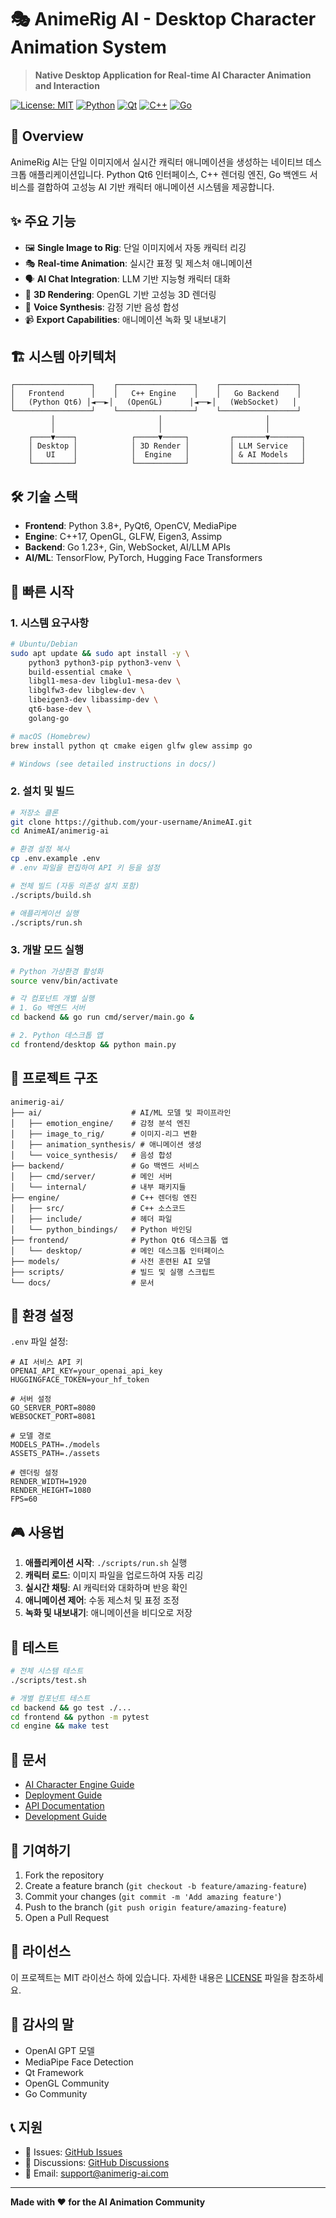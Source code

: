 # 🎭 AnimeRig AI - Desktop Character Animation System

> **Native Desktop Application for Real-time AI Character Animation and Interaction**

[![License: MIT](https://img.shields.io/badge/License-MIT-yellow.svg)](https://opensource.org/licenses/MIT)
[![Python](https://img.shields.io/badge/Python-3.8+-blue.svg)](https://python.org/)
[![Qt](https://img.shields.io/badge/Qt-6.0+-green.svg)](https://qt.io/)
[![C++](https://img.shields.io/badge/C++-17-red.svg)](https://isocpp.org/)
[![Go](https://img.shields.io/badge/Go-1.23+-cyan.svg)](https://golang.org/)

## 🌟 Overview

AnimeRig AI는 단일 이미지에서 실시간 캐릭터 애니메이션을 생성하는 네이티브 데스크톱 애플리케이션입니다. Python Qt6 인터페이스, C++ 렌더링 엔진, Go 백엔드 서비스를 결합하여 고성능 AI 기반 캐릭터 애니메이션 시스템을 제공합니다.

## ✨ 주요 기능

- 🖼️ **Single Image to Rig**: 단일 이미지에서 자동 캐릭터 리깅
- 🎭 **Real-time Animation**: 실시간 표정 및 제스처 애니메이션
- 🗣️ **AI Chat Integration**: LLM 기반 지능형 캐릭터 대화
- 🎨 **3D Rendering**: OpenGL 기반 고성능 3D 렌더링
- 🎵 **Voice Synthesis**: 감정 기반 음성 합성
- 📹 **Export Capabilities**: 애니메이션 녹화 및 내보내기

## 🏗️ 시스템 아키텍처

```
┌─────────────────┐    ┌─────────────────┐    ┌─────────────────┐
│   Frontend      │    │   C++ Engine    │    │   Go Backend    │
│   (Python Qt6) │◄──►│   (OpenGL)      │◄──►│   (WebSocket)   │
└─────────────────┘    └─────────────────┘    └─────────────────┘
         │                       │                       │
         │                       │                       │
    ┌────▼────┐            ┌─────▼─────┐         ┌───────▼───────┐
    │ Desktop │            │ 3D Render │         │ LLM Service   │
    │   UI    │            │  Engine   │         │ & AI Models   │
    └─────────┘            └───────────┘         └───────────────┘
```

## 🛠️ 기술 스택

- **Frontend**: Python 3.8+, PyQt6, OpenCV, MediaPipe
- **Engine**: C++17, OpenGL, GLFW, Eigen3, Assimp
- **Backend**: Go 1.23+, Gin, WebSocket, AI/LLM APIs
- **AI/ML**: TensorFlow, PyTorch, Hugging Face Transformers

## 🚀 빠른 시작

### 1. 시스템 요구사항

```bash
# Ubuntu/Debian
sudo apt update && sudo apt install -y \
    python3 python3-pip python3-venv \
    build-essential cmake \
    libgl1-mesa-dev libglu1-mesa-dev \
    libglfw3-dev libglew-dev \
    libeigen3-dev libassimp-dev \
    qt6-base-dev \
    golang-go

# macOS (Homebrew)
brew install python qt cmake eigen glfw glew assimp go

# Windows (see detailed instructions in docs/)
```

### 2. 설치 및 빌드

```bash
# 저장소 클론
git clone https://github.com/your-username/AnimeAI.git
cd AnimeAI/animerig-ai

# 환경 설정 복사
cp .env.example .env
# .env 파일을 편집하여 API 키 등을 설정

# 전체 빌드 (자동 의존성 설치 포함)
./scripts/build.sh

# 애플리케이션 실행
./scripts/run.sh
```

### 3. 개발 모드 실행

```bash
# Python 가상환경 활성화
source venv/bin/activate

# 각 컴포넌트 개별 실행
# 1. Go 백엔드 서버
cd backend && go run cmd/server/main.go &

# 2. Python 데스크톱 앱
cd frontend/desktop && python main.py
```

## 📁 프로젝트 구조

```
animerig-ai/
├── ai/                    # AI/ML 모델 및 파이프라인
│   ├── emotion_engine/    # 감정 분석 엔진
│   ├── image_to_rig/      # 이미지-리그 변환
│   ├── animation_synthesis/ # 애니메이션 생성
│   └── voice_synthesis/   # 음성 합성
├── backend/               # Go 백엔드 서비스
│   ├── cmd/server/        # 메인 서버
│   └── internal/          # 내부 패키지들
├── engine/                # C++ 렌더링 엔진
│   ├── src/               # C++ 소스코드
│   ├── include/           # 헤더 파일
│   └── python_bindings/   # Python 바인딩
├── frontend/              # Python Qt6 데스크톱 앱
│   └── desktop/           # 메인 데스크톱 인터페이스
├── models/                # 사전 훈련된 AI 모델
├── scripts/               # 빌드 및 실행 스크립트
└── docs/                  # 문서
```

## 🔧 환경 설정

`.env` 파일 설정:

```env
# AI 서비스 API 키
OPENAI_API_KEY=your_openai_api_key
HUGGINGFACE_TOKEN=your_hf_token

# 서버 설정
GO_SERVER_PORT=8080
WEBSOCKET_PORT=8081

# 모델 경로
MODELS_PATH=./models
ASSETS_PATH=./assets

# 렌더링 설정
RENDER_WIDTH=1920
RENDER_HEIGHT=1080
FPS=60
```

## 🎮 사용법

1. **애플리케이션 시작**: `./scripts/run.sh` 실행
2. **캐릭터 로드**: 이미지 파일을 업로드하여 자동 리깅
3. **실시간 채팅**: AI 캐릭터와 대화하며 반응 확인
4. **애니메이션 제어**: 수동 제스처 및 표정 조정
5. **녹화 및 내보내기**: 애니메이션을 비디오로 저장

## 🧪 테스트

```bash
# 전체 시스템 테스트
./scripts/test.sh

# 개별 컴포넌트 테스트
cd backend && go test ./...
cd frontend && python -m pytest
cd engine && make test
```

## 📖 문서

- [AI Character Engine Guide](docs/AI_CHARACTER_ENGINE.md)
- [Deployment Guide](docs/DEPLOYMENT.md)
- [API Documentation](docs/API.md)
- [Development Guide](docs/DEVELOPMENT.md)

## 🤝 기여하기

1. Fork the repository
2. Create a feature branch (`git checkout -b feature/amazing-feature`)
3. Commit your changes (`git commit -m 'Add amazing feature'`)
4. Push to the branch (`git push origin feature/amazing-feature`)
5. Open a Pull Request

## 📄 라이선스

이 프로젝트는 MIT 라이선스 하에 있습니다. 자세한 내용은 [LICENSE](LICENSE) 파일을 참조하세요.

## 🙏 감사의 말

- OpenAI GPT 모델
- MediaPipe Face Detection
- Qt Framework
- OpenGL Community
- Go Community

## 📞 지원

- 🐛 Issues: [GitHub Issues](https://github.com/your-username/AnimeAI/issues)
- 💬 Discussions: [GitHub Discussions](https://github.com/your-username/AnimeAI/discussions)
- 📧 Email: support@animerig-ai.com

---

**Made with ❤️ for the AI Animation Community**
